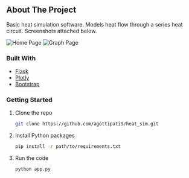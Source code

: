 <div id="top"></div>

<!-- ABOUT THE PROJECT -->
## About The Project

Basic heat simulation software. Models heat flow through a series heat circuit. Screenshots attached below.

![Home Page](/heat_sim/blob/main/screenshots/HomePage.PNG?raw=true "Home Page")
![Graph Page](/heat_sim/blob/main/screenshots/GraphPage.PNG?raw=true "Graph Page")

### Built With

* [Flask](https://flask.palletsprojects.com/en/2.0.x/)
* [Plotly](https://plotly.com/)
* [Bootstrap](https://getbootstrap.com)

### Getting Started

1. Clone the repo
   ```sh
   git clone https://github.com/agottipati9/heat_sim.git
   ```
2. Install Python packages
   ```sh
   pip install -r path/to/requirements.txt
   ```
3. Run the code
   ```sh
   python app.py
   ```
